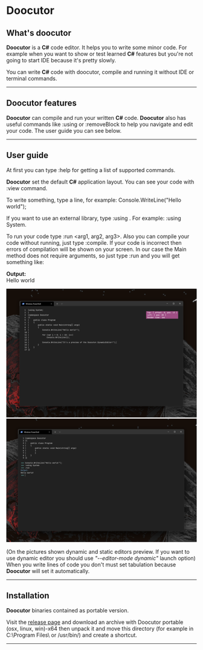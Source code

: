 # Doocutor

## What's doocutor
**Doocutor** is a **C#** code editor. It helps you to write some minor code. For example when
you want to show or test learned **C#** features but you're not going to start IDE because it's
pretty slowly.

You can write **C#** code with doocutor, compile and running it without IDE or terminal commands.
****

## Doocutor features
**Doocutor** can compile and run your written **C#** code. **Doocutor** also has useful commands like
:using or :removeBlock to help you navigate and edit your code. The user guide you can see below.
****

## User guide
At first you can type :help for getting a list of supported commands.

**Doocutor** set the default **C#** application layout. You can see your code with :view command.

To write something, type a line, for example: Console.WriteLine("Hello world");

If you want to use an external library, type :using <Lib name>. For example: :using System.

To run your code type :run <arg1, arg2, arg3>. Also you can compile your code without running,
just type :compile. If your code is incorrect then errors of compilation will be shown on your screen.
In our case the Main method does not require arguments, so just type :run and you will get something like:

**Output:**
<br/>
Hello world

![no image](https://raw.githubusercontent.com/doopath/Doocutor/develop/resources/img/Doocutor_DynamicEditor.png)
![no image](https://raw.githubusercontent.com/doopath/Doocutor/develop/resources/img/Doocutor_StaticEditor.png)

(On the pictures shown dynamic and static editors preview. If you want to use dynamic editor you should use *"--editor-mode dynamic"* launch option)
<br/>
When you write lines of code you don't must set tabulation because **Doocutor** will set it
automatically.
****

## Installation
**Doocutor** binaries contained as portable version.

Visit the [release page](https://github.com/doopath/doocutor/releases) and download an archive with Doocutor portable (osx, linux, win)-x64
then unpack it and move this directory (for example in C:\Program Files\ or /usr/bin/) and create a shortcut.
****
